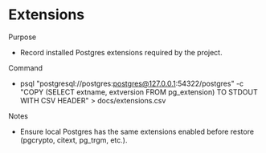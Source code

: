 # Extensions

Purpose
- Record installed Postgres extensions required by the project.

Command
- psql "postgresql://postgres:postgres@127.0.0.1:54322/postgres" -c "COPY (SELECT extname, extversion FROM pg_extension) TO STDOUT WITH CSV HEADER" > docs/extensions.csv

Notes
- Ensure local Postgres has the same extensions enabled before restore (pgcrypto, citext, pg_trgm, etc.).
